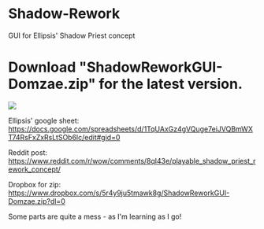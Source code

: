# Shadow-Rework
GUI for Ellipsis' Shadow Priest concept

# **Download "ShadowReworkGUI-Domzae.zip" for the latest version.**

![](https://thumbs.gfycat.com/CleverHilariousBorderterrier-size_restricted.gif)

Ellipsis' google sheet: https://docs.google.com/spreadsheets/d/1TqUAxGz4gVQuge7eiJVQBmWXT74RsFxZxRsLtSOb6lc/edit#gid=0

Reddit post: https://www.reddit.com/r/wow/comments/8ql43e/playable_shadow_priest_rework_concept/

Dropbox for zip: https://www.dropbox.com/s/5r4y9ju5tmawk8g/ShadowReworkGUI-Domzae.zip?dl=0

Some parts are quite a mess - as I'm learning as I go!
